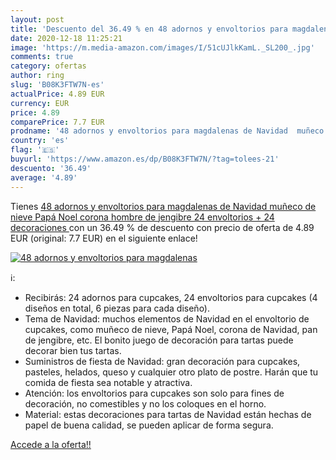 ```yaml
---
layout: post
title: 'Descuento del 36.49 % en 48 adornos y envoltorios para magdalenas'
date: 2020-12-18 11:25:21
image: 'https://m.media-amazon.com/images/I/51cUJlkKamL._SL200_.jpg'
comments: true
category: ofertas
author: ring
slug: 'B08K3FTW7N-es'
actualPrice: 4.89 EUR
currency: EUR
price: 4.89
comparePrice: 7.7 EUR
prodname: '48 adornos y envoltorios para magdalenas de Navidad  muñeco de nieve  Papá Noel  corona  hombre de jengibre  24 envoltorios + 24 decoraciones '
country: 'es'
flag: '🇪🇸'
buyurl: 'https://www.amazon.es/dp/B08K3FTW7N/?tag=tolees-21'
descuento: '36.49'
average: '4.89'
---
```


Tienes [48 adornos y envoltorios para magdalenas de Navidad  muñeco de nieve  Papá Noel  corona  hombre de jengibre  24 envoltorios + 24 decoraciones ](https://www.amazon.es/dp/B08K3FTW7N/?tag=tolees-21) con un 36.49 % de descuento con precio de oferta de 4.89 EUR (original: 7.7 EUR) en el siguiente enlace!

[![48 adornos y envoltorios para magdalenas](https://m.media-amazon.com/images/I/51cUJlkKamL._SL200_.jpg)](https://www.amazon.es/dp/B08K3FTW7N/?tag=tolees-21)

ℹ️:

- Recibirás: 24 adornos para cupcakes, 24 envoltorios para cupcakes (4 diseños en total, 6 piezas para cada diseño).
- Tema de Navidad: muchos elementos de Navidad en el envoltorio de cupcakes, como muñeco de nieve, Papá Noel, corona de Navidad, pan de jengibre, etc. El bonito juego de decoración para tartas puede decorar bien tus tartas.
- Suministros de fiesta de Navidad: gran decoración para cupcakes, pasteles, helados, queso y cualquier otro plato de postre. Harán que tu comida de fiesta sea notable y atractiva.
- Atención: los envoltorios para cupcakes son solo para fines de decoración, no comestibles y no los coloques en el horno.
- Material: estas decoraciones para tartas de Navidad están hechas de papel de buena calidad, se pueden aplicar de forma segura.

[Accede a la oferta!!](https://www.amazon.es/dp/B08K3FTW7N/?tag=tolees-21)

